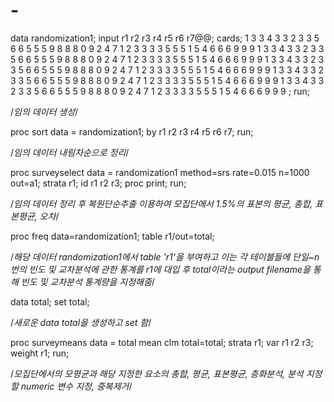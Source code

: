 # - 
data randomization1;
input r1 r2 r3 r4 r5 r6 r7@@;
cards;
1 3 3 4 3 3 2 3 3 5 6 6 5 5 5 9 8 8 8 0 9 2 4 7 1 2 3 3 3 3 5 5 5 1 5 4 6 6 6 9 9 9 
1 3 3 4 3 3 2 3 3 5 6 6 5 5 5 9 8 8 8 0 9 2 4 7 1 2 3 3 3 3 5 5 5 1 5 4 6 6 6 9 9 9
1 3 3 4 3 3 2 3 3 5 6 6 5 5 5 9 8 8 8 0 9 2 4 7 1 2 3 3 3 3 5 5 5 1 5 4 6 6 6 9 9 9
1 3 3 4 3 3 2 3 3 5 6 6 5 5 5 9 8 8 8 0 9 2 4 7 1 2 3 3 3 3 5 5 5 1 5 4 6 6 6 9 9 9
1 3 3 4 3 3 2 3 3 5 6 6 5 5 5 9 8 8 8 0 9 2 4 7 1 2 3 3 3 3 5 5 5 1 5 4 6 6 6 9 9 9
;
run;

/*임의 데이터 생성*/

proc sort data = randomization1;
by r1 r2 r3 r4 r5 r6 r7;
run;

/*임의 데이터 내림차순으로 정리*/

proc surveyselect data = randomization1 method=srs rate=0.015 n=1000 out=a1;
strata r1;
id r1 r2 r3;
proc print;
run;

/*임의 데이터 정리 후 복원단순추출 이용하여 모집단에서 1.5%의 표본의 평균, 총합, 표본평균, 오차*/

proc freq data=randomization1;
table r1/out=total;

/*해당 데이터 randomization1에서 table 'r1'을 부여하고 이는 각 테이블들에 단일~n번의 빈도 및 교차분석에 관한 통계를 r1에 대입 후
total이라는 output filename을 통해 빈도 및 교차분석 통계량을 지정해줌*/

data total;
set total;

/*새로운 data total을 생성하고 set 함*/

proc surveymeans data = total mean clm total=total;
strata r1;
var r1 r2 r3;
weight r1;
run;

/*모집단에서의 모평균과 해당 지정한 요소의 총합, 평균, 표본평균, 층화분석, 분석 지정할 numeric 변수 지정, 중복제거*/
